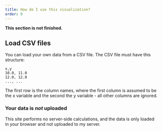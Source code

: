 ```yaml
---
title: How do I use this visualization?
order: 0
---
```


**This section is not finished.**

## Load CSV files
You can load your own data from a CSV file. The CSV file must have this structure:
```
x,y
10.0, 11.0
12.0, 12.0
..., ...
```

The first row is the column names, where the first column is assumed to be the x variable and the second the y variable - all other columns are ignored.

### Your data is _not_ uploaded
This site performs no server-side calculations, and the data is only loaded in your browser and not uploaded to my server.